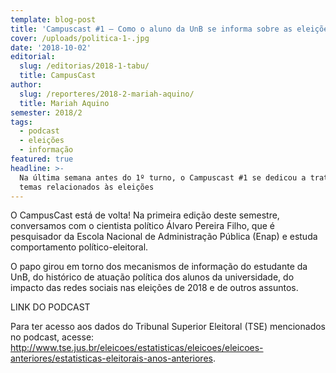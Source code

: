 ```yaml
---
template: blog-post
title: 'Campuscast #1 – Como o aluno da UnB se informa sobre as eleições?'
cover: /uploads/politica-1-.jpg
date: '2018-10-02'
editorial:
  slug: /editorias/2018-1-tabu/
  title: CampusCast
author:
  slug: /reporteres/2018-2-mariah-aquino/
  title: Mariah Aquino
semester: 2018/2
tags:
  - podcast
  - eleições
  - informação
featured: true
headline: >-
  Na última semana antes do 1º turno, o Campuscast #1 se dedicou a tratar de
  temas relacionados às eleições
---
```

O CampusCast está de volta! Na primeira edição deste semestre, conversamos com o cientista político Álvaro Pereira Filho, que é pesquisador da Escola Nacional de Administração Pública (Enap) e estuda comportamento político-eleitoral. 

O papo girou em torno dos mecanismos de informação do estudante da UnB, do histórico de atuação política dos alunos da universidade, do impacto das redes sociais nas eleições de 2018 e de outros assuntos.

LINK DO PODCAST

Para ter acesso aos dados do Tribunal Superior Eleitoral (TSE) mencionados no podcast, acesse: http://www.tse.jus.br/eleicoes/estatisticas/eleicoes/eleicoes-anteriores/estatisticas-eleitorais-anos-anteriores.
